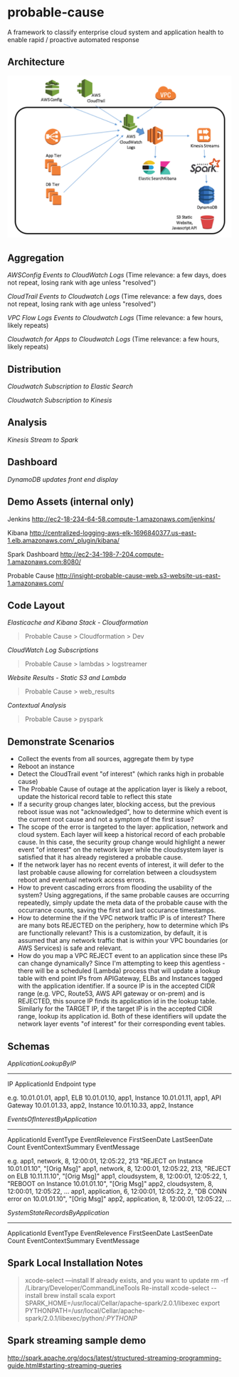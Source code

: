 # probable-cause
A framework to classify enterprise cloud system and application health to enable rapid / proactive automated response

## Architecture

![alt text](architecture.png "Probable Cause Architecture")

## Aggregation
*AWSConfig Events to CloudWatch Logs*
(Time relevance: a few days, does not repeat, losing rank with age unless "resolved")

*CloudTrail Events to Cloudwatch Logs*
(Time relevance: a few days, does not repeat, losing rank with age unless "resolved")

*VPC Flow Logs Events to Cloudwatch Logs*
(Time relevance: a few hours, likely repeats)

*Cloudwatch for Apps to Cloudwatch Logs*
(Time relevance: a few hours, likely repeats)

## Distribution
*Cloudwatch Subscription to Elastic Search*

*Cloudwatch Subscription to Kinesis*

## Analysis
*Kinesis Stream to Spark*

## Dashboard 
*DynamoDB updates front end display*


## Demo Assets (internal only)

Jenkins
http://ec2-18-234-64-58.compute-1.amazonaws.com/jenkins/

Kibana
http://centralized-logging-aws-elk-1696840377.us-east-1.elb.amazonaws.com/_plugin/kibana/

Spark Dashboard
http://ec2-34-198-7-204.compute-1.amazonaws.com:8080/

Probable Cause
http://insight-probable-cause-web.s3-website-us-east-1.amazonaws.com/

## Code Layout

*Elasticache and Kibana Stack - Cloudformation*
> Probable Cause > Cloudformation > Dev

*CloudWatch Log Subscriptions*
> Probable Cause > lambdas > logstreamer

*Website Results - Static S3 and Lambda*
> Probable Cause > web_results

*Contextual Analysis*
> Probable Cause > pyspark


## Demonstrate Scenarios
- Collect the events from all sources, aggregate them by type
- Reboot an instance 
- Detect the CloudTrail event "of interest" (which ranks high in probable cause)
- The Probable Cause of outage at the application layer is likely a reboot, update the historical record table to reflect this state
- If a security group changes later, blocking access, but the previous reboot issue was not "acknowledged", how to determine which event is the current root cause and not a symptom of the first issue?
- The scope of the error is targeted to the layer: application, network and cloud system. Each layer will keep a historical record of each probable cause.  In this case, the security group change would highlight a newer event "of interest" on the network layer while the cloudsystem layer is satisfied that it has already registered a probable cause.
- If the network layer has no recent events of interest, it will defer to the last probable cause allowing for correlation between a cloudsystem reboot and eventual network access errors.
- How to prevent cascading errors from flooding the usability of the system?  Using aggregations, if the same probable causes are occurring repeatedly, simply update the meta data of the probable cause with the occurrance counts, saving the first and last occurance timestamps.
- How to determine the if the VPC network traffic IP is of interest?  There are many bots REJECTED on the periphery, how to determine which IPs are functionally relevant?  This is a customization, by default, it is assumed that any network traffic that is within your VPC boundaries (or AWS Services) is safe and relevant. 
- How do you map a VPC REJECT event to an application since these IPs can change dynamically?  Since I'm attempting to keep this agentless - there will be a scheduled (Lambda) process that will update a lookup table with end point IPs from APIGateway, ELBs and Instances tagged with the application identifier.  If a source IP is in the accepted CIDR range (e.g. VPC, Route53, AWS API gateway or on-prem) and is REJECTED, this source IP finds its application id in the lookup table.  Similarly for the TARGET IP, if the target IP is in the accepted CIDR range, lookup its application id.  Both of these identifiers will update the network layer events "of interest" for their corresponding event tables.

## Schemas

*ApplicationLookupByIP*
_____________________
IP
ApplicationId
Endpoint type 

e.g. 
10.01.01.01, app1, ELB
10.01.01.10, app1, Instance
10.01.01.11, app1, API Gateway
10.01.01.33, app2, Instance
10.01.10.33, app2, Instance

*EventsOfInterestByApplication*
_____________________
ApplicationId
EventType
EventRelevence
FirstSeenDate
LastSeenDate
Count
EventContextSummary
EventMessage

e.g. 
app1, network, 8, 12:00:01, 12:05:22, 213 "REJECT on Instance 10.01.01.10", "[Orig Msg]"
app1, network, 8, 12:00:01, 12:05:22, 213, "REJECT on ELB 10.11.11.10", "[Orig Msg]"
app1, cloudsystem, 8, 12:00:01, 12:05:22, 1, "REBOOT on Instance 10.01.01.10", "[Orig Msg]"
app2, cloudsystem, 8, 12:00:01, 12:05:22, ...
app1, application, 6, 12:00:01, 12:05:22, 2, "DB CONN error on 10.01.01.10", "[Orig Msg]"
app2, application, 8, 12:00:01, 12:05:22, ...

*SystemStateRecordsByApplication*
_____________________
ApplicationId
EventType
EventRelevence
FirstSeenDate
LastSeenDate
Count
EventContextSummary
EventMessage


## Spark Local Installation Notes
> xcode-select —install
If already exists, and you want to update
> rm -rf /Library/Developer/CommandLineTools
Re-install
> xcode-select --install
>brew install scala
export SPARK_HOME=/usr/local/Cellar/apache-spark/2.0.1/libexec
export PYTHONPATH=/usr/local/Cellar/apache-spark/2.0.1/libexec/python/:$PYTHONP$

## Spark streaming sample demo
http://spark.apache.org/docs/latest/structured-streaming-programming-guide.html#starting-streaming-queries
